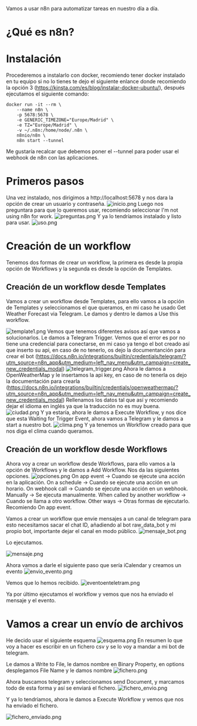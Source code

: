Vamos a usar n8n para automatizar tareas en nuestro día a día.

# ¿Qué es n8n?


# Instalación
Procederemos a instalarlo con docker, recomiendo tener docker instalado en tu equipo si no lo tienes te dejo el siguiente enlance donde recomiendo la opción 3 (https://kinsta.com/es/blog/instalar-docker-ubuntu/), después ejecutamos el siguiente comando:
```
docker run -it --rm \
	--name n8n \
	-p 5678:5678 \
	-e GENERIC_TIMEZONE="Europe/Madrid" \
	-e TZ="Europe/Madrid" \
	-v ~/.n8n:/home/node/.n8n \
	n8nio/n8n \
	n8n start --tunnel
```
Me gustaría recalcar que debemos poner el --tunnel para poder usar el webhook de n8n con las aplicaciones.

# Primeros pasos
Una vez instalado, nos dirigimos a http://localhost:5678 y nos dara la opción de crear un usuario y contraseña.
![inicio.png](capturas/inicio.png)
Luego nos preguntara para que lo queremos usar, recomiendo seleccionar I'm not using n8n for work.
![preguntas.png](capturas/preguntas.png)
Y ya lo tendríamos instalado y listo para usar.
![uso.png](capturas/uso.png)

# Creación de un workflow
Tenemos dos formas de crear un workflow, la primera es desde la propia opción de Workflows y la segunda es desde la opción de Templates.

## Creación de un workflow desde Templates
Vamos a crear un workflow desde Templates, para ello vamos a la opción de Templates y seleccionamos el que queramos, en mi caso he usado Get Weather Forecast via Telegram.
Le damos y dentro le damos a Use this workflow.

![template1.png](capturas/template1.png)
Vemos que tenemos diferentes avisos así que vamos a solucionarlos.
Le damos a Telegram Trigger.
Vemos que el error es por no tiene una credencial para conectarse, en mi caso ya tengo el bot creado así que inserto su api, en caso de no tenerlo, os dejo la documentanción para crear el bot (https://docs.n8n.io/integrations/builtin/credentials/telegram/?utm_source=n8n_app&utm_medium=left_nav_menu&utm_campaign=create_new_credentials_modal)
![telegram_trigger.png](capturas/telegram_trigger.png)
Ahora le damos a OpenWeatherMap y le insertamos la api key, en caso de no tenerla os dejo la documentación para crearla (https://docs.n8n.io/integrations/builtin/credentials/openweathermap/?utm_source=n8n_app&utm_medium=left_nav_menu&utm_campaign=create_new_credentials_modal)
Rellenamos los datos tal que así y recomiendo dejar el idioma en inglés ya que la traducción no es muy buena.
![ciudad.png](capturas/ciudad.png)
Y ya estaría, ahora le damos a Execute Workflow, y nos dice que esta Waiting for Trigger Event, ahora vamos a Telegram y le damos a start a nuestro bot.
![clima.png](capturas/clima.png)
Y ya tenemos un Workflow creado para que nos diga el clima cuando queramos.

## Creación de un workflow desde Workflows
Ahora voy a crear un workflow desde Workflows, para ello vamos a la opción de Workflows y le damos a Add Workflow.
Nos da las siguientes opciones.
![opciones.png](capturas/opciones.png)
On app event -> Cuando se ejecute una acción en la aplicación.
On a schedule -> Cuando se ejecute una acción en un horario.
On webhook call -> Cuando se ejecute una acción en un webhook.
Manually -> Se ejecuta manualmente.
When called by another workflow -> Cuando se llama a otro workflow.
Other ways -> Otras formas de ejecutarlo.
Recomiendo On app event.

Vamos a crear un workflow que envie mensajes a un canal de telegram para esto necesitamos sacar el chat ID, añadiendo al bot raw_data_bot y mi propio bot, importante dejar el canal en modo público.
![mensaje_bot.png](capturas/mensaje_bot.png)

Lo ejecutamos.

![mensaje.png](capturas/mensaje.png)

Ahora vamos a darle el siguiente paso que sería iCalendar y creamos un evento
![envio_evento.png](capturas/envio_evento.png)

Vemos que lo hemos recibido.
![eventoenteletram.png](capturas/eventoenteletram.png)

Ya por último ejecutamos el workflow y vemos que nos ha enviado el mensaje y el evento.

# Vamos a crear un envío de archivos
He decido usar el siguiente esquema
![esquema.png](capturas/esquema.png)
En resumen lo que voy a hacer es escribir en un fichero csv y se lo voy a mandar a mi bot de telegram.

Le damos a Write to File, le damos nombre en Binary Property, en options desplegamos File Name y le damos nombre
![fichero.png](capturas/fichero.png)

Ahora buscamos telegram y seleccionamos send Document, y marcamos todo de esta forma y así se enviará el fichero.
![fichero_envio.png](capturas/fichero_envio.png)

Y ya lo tendríamos, ahora le damos a Execute Workflow y vemos que nos ha enviado el fichero.

![fichero_enviado.png](capturas/fichero_enviado.png)


